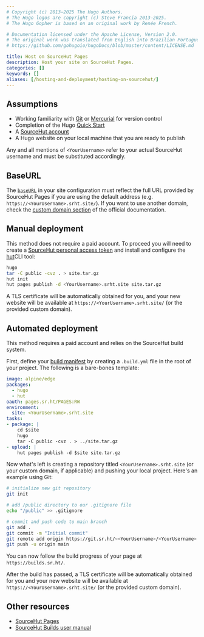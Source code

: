```yaml
---
# Copyright (c) 2013–2025 The Hugo Authors.
# The Hugo logos are copyright (c) Steve Francia 2013–2025.
# The Hugo Gopher is based on an original work by Renée French.

# Documentation licensed under the Apache License, Version 2.0.
# The original work was translated from English into Brazilian Portuguese.
# https://github.com/gohugoio/hugoDocs/blob/master/content/LICENSE.md

title: Host on SourceHut Pages
description: Host your site on SourceHut Pages.
categories: []
keywords: []
aliases: [/hosting-and-deployment/hosting-on-sourcehut/]
---
```


## Assumptions

- Working familiarity with [Git] or [Mercurial] for version control
- Completion of the Hugo [Quick Start]
- A [SourceHut account]
- A Hugo website on your local machine that you are ready to publish

[Git]: https://git-scm.com/
[Mercurial]: https://www.mercurial-scm.org/
[SourceHut account]: https://meta.sr.ht/login
[Quick Start]: /getting-started/quick-start/

Any and all mentions of `<YourUsername>` refer to your actual SourceHut username and must be substituted accordingly.

## BaseURL

The [`baseURL`] in your site configuration must reflect the full URL provided by SourceHut Pages if you are using the default address (e.g. `https://<YourUsername>.srht.site/`). If you want to use another domain, check the [custom domain section] of the official documentation.

[`baseURL`]: /configuration/all/#baseurl
[custom domain section]: https://srht.site/custom-domains

## Manual deployment

This method does not require a paid account. To proceed you will need to create a [SourceHut personal access token] and install and configure the [hut]CLI tool:

[SourceHut personal access token]: https://meta.sr.ht/oauth2/personal-token/
[hut]: https://sr.ht/~xenrox/hut/

```sh
hugo
tar -C public -cvz . > site.tar.gz
hut init
hut pages publish -d <YourUsername>.srht.site site.tar.gz
```

A TLS certificate will be automatically obtained for you, and your new website will be available at `https://<YourUsername>.srht.site/` (or the provided custom domain).

## Automated deployment

This method requires a paid account and relies on the SourceHut build system.

First, define your [build manifest] by creating a `.build.yml` file in the root of your project. The following is a bare-bones template:

[build manifest]: https://man.sr.ht/builds.sr.ht/#build-manifests

```yaml {file=".build.yml" copy=true}
image: alpine/edge
packages:
  - hugo
  - hut
oauth: pages.sr.ht/PAGES:RW
environment:
  site: <YourUsername>.srht.site
tasks:
- package: |
    cd $site
    hugo
    tar -C public -cvz . > ../site.tar.gz
- upload: |
    hut pages publish -d $site site.tar.gz
```

Now what's left is creating a repository titled `<YourUsername>.srht.site` (or your custom domain, if applicable) and pushing your local project. Here's an example using Git:

```sh
# initialize new git repository
git init

# add /public directory to our .gitignore file
echo "/public" >> .gitignore

# commit and push code to main branch
git add .
git commit -m "Initial commit"
git remote add origin https://git.sr.ht/~<YourUsername>/<YourUsername>.srht.site
git push -u origin main
```

You can now follow the build progress of your page at `https://builds.sr.ht/`.

After the build has passed, a TLS certificate will be automatically obtained for you and your new website will be available at `https://<YourUsername>.srht.site/` (or the provided custom domain).

## Other resources

- [SourceHut Pages](https://srht.site/)
- [SourceHut Builds user manual](https://man.sr.ht/builds.sr.ht/)
